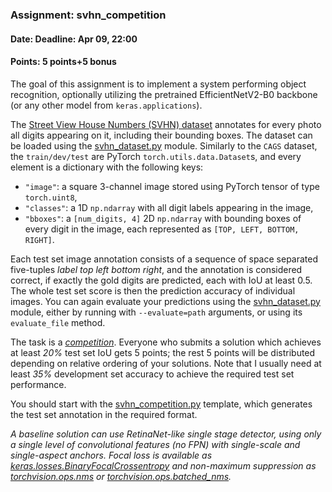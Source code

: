 ### Assignment: svhn_competition
#### Date: Deadline: Apr 09, 22:00
#### Points: 5 points+5 bonus

The goal of this assignment is to implement a system performing object
recognition, optionally utilizing the pretrained EfficientNetV2-B0 backbone
(or any other model from `keras.applications`).

The [Street View House Numbers (SVHN) dataset](https://ufal.mff.cuni.cz/~straka/courses/npfl138/2324/demos/svhn_train.html)
annotates for every photo all digits appearing on it, including their bounding
boxes. The dataset can be loaded using the [svhn_dataset.py](https://github.com/ufal/npfl138/tree/master/labs/06/svhn_dataset.py)
module. Similarly to the `CAGS` dataset, the `train/dev/test` are PyTorch
`torch.utils.data.Dataset`s, and every element is a dictionary with the following keys:
- `"image"`: a square 3-channel image stored using PyTorch tensor of type `torch.uint8`,
- `"classes"`: a 1D `np.ndarray`  with all digit labels appearing in the image,
- `"bboxes"`: a `[num_digits, 4]` 2D `np.ndarray` with bounding boxes of every
  digit in the image, each represented as `[TOP, LEFT, BOTTOM, RIGHT]`.

Each test set image annotation consists of a sequence of space separated
five-tuples _label top left bottom right_, and the annotation is considered
correct, if exactly the gold digits are predicted, each with IoU at least 0.5.
The whole test set score is then the prediction accuracy of individual images.
You can again evaluate your predictions using the
[svhn_dataset.py](https://github.com/ufal/npfl138/tree/master/labs/06/svhn_dataset.py)
module, either by running with `--evaluate=path` arguments, or using its
`evaluate_file` method.

The task is a [_competition_](https://ufal.mff.cuni.cz/courses/npfl138/2324-summer#competitions).
Everyone who submits a solution which achieves at least _20%_ test set IoU gets
5 points; the rest 5 points will be distributed depending on relative ordering
of your solutions. Note that I usually need at least _35%_ development set
accuracy to achieve the required test set performance.

You should start with the
[svhn_competition.py](https://github.com/ufal/npfl138/tree/master/labs/06/svhn_competition.py)
template, which generates the test set annotation in the required format.

_A baseline solution can use RetinaNet-like single stage detector,
using only a single level of convolutional features (no FPN)
with single-scale and single-aspect anchors. Focal loss is available
as [keras.losses.BinaryFocalCrossentropy](https://keras.io/api/losses/probabilistic_losses/#binaryfocalcrossentropy-class)
and non-maximum suppression as
[torchvision.ops.nms](https://pytorch.org/vision/main/generated/torchvision.ops.nms.html#nms) or
[torchvision.ops.batched_nms](https://pytorch.org/vision/main/generated/torchvision.ops.batched_nms.html#batched-nms)._
